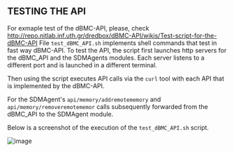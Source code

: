 TESTING THE API
---------------

For exmaple test of the dBMC-API, please, check http://repo.nitlab.inf.uth.gr/dredbox/dBMC-API/wikis/Test-script-for-the-dBMC-API
File `test_dBMC_API.sh` implements shell commands that test in fast way dBMC-API. To test the API, the script first launches http servers for the dBMC_API and the SDMAgents modules. Each server listens to a different port and is launched in a different terminal.

Then using the script executes API calls via the `curl` tool with each API that is implemented by the dBMC-API.

For the SDMAgent's `api/memory/addremotememory` and `api/memory/removeremotememor` calls subsequently forwarded from the dBMC_API to the SDMAgent module.

Below is a screenshot of the execution of the `test_dBMC_API.sh` script.

![image](/uploads/7485315ab04e3a14b63f3b1bef9d8dae/image.png)
